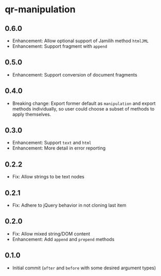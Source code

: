 # qr-manipulation

## 0.6.0

- Enhancement: Allow optional support of Jamilih method `htmlJML`
- Enhancement: Support fragment with `append`

## 0.5.0

- Enhancement: Support conversion of document fragments

## 0.4.0

- Breaking change: Export former default as `manipulation` and export methods
  individually, so user could choose a subset of methods to apply themselves.

## 0.3.0

- Enhancement: Support `text` and `html`
- Enhancement: More detail in error reporting

## 0.2.2

- Fix: Allow strings to be text nodes

## 0.2.1

- Fix: Adhere to jQuery behavior in not cloning last item

## 0.2.0

- Fix: Allow mixed string/DOM content
- Enhancement: Add `append` and `prepend` methods

## 0.1.0

- Initial commit (`after` and `before` with some desired argument types)
